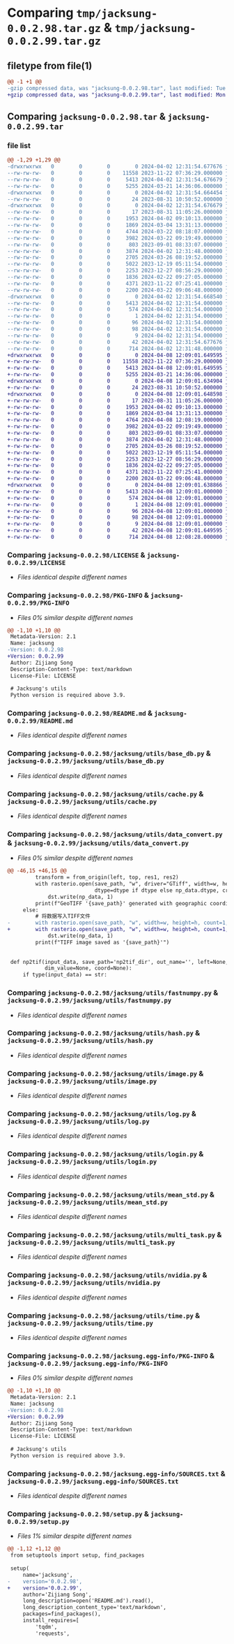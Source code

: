 # Comparing `tmp/jacksung-0.0.2.98.tar.gz` & `tmp/jacksung-0.0.2.99.tar.gz`

## filetype from file(1)

```diff
@@ -1 +1 @@
-gzip compressed data, was "jacksung-0.0.2.98.tar", last modified: Tue Apr  2 12:31:54 2024, max compression
+gzip compressed data, was "jacksung-0.0.2.99.tar", last modified: Mon Apr  8 12:09:01 2024, max compression
```

## Comparing `jacksung-0.0.2.98.tar` & `jacksung-0.0.2.99.tar`

### file list

```diff
@@ -1,29 +1,29 @@
-drwxrwxrwx   0        0        0        0 2024-04-02 12:31:54.677676 jacksung-0.0.2.98/
--rw-rw-rw-   0        0        0    11558 2023-11-22 07:36:29.000000 jacksung-0.0.2.98/LICENSE
--rw-rw-rw-   0        0        0     5413 2024-04-02 12:31:54.676679 jacksung-0.0.2.98/PKG-INFO
--rw-rw-rw-   0        0        0     5255 2024-03-21 14:36:06.000000 jacksung-0.0.2.98/README.md
-drwxrwxrwx   0        0        0        0 2024-04-02 12:31:54.664454 jacksung-0.0.2.98/jacksung/
--rw-rw-rw-   0        0        0       24 2023-08-31 10:50:52.000000 jacksung-0.0.2.98/jacksung/__init__.py
-drwxrwxrwx   0        0        0        0 2024-04-02 12:31:54.676679 jacksung-0.0.2.98/jacksung/utils/
--rw-rw-rw-   0        0        0       17 2023-08-31 11:05:26.000000 jacksung-0.0.2.98/jacksung/utils/__init__.py
--rw-rw-rw-   0        0        0     1953 2024-04-02 09:10:13.000000 jacksung-0.0.2.98/jacksung/utils/base_db.py
--rw-rw-rw-   0        0        0     1869 2024-03-04 13:31:13.000000 jacksung-0.0.2.98/jacksung/utils/cache.py
--rw-rw-rw-   0        0        0     4744 2024-03-22 08:18:07.000000 jacksung-0.0.2.98/jacksung/utils/data_convert.py
--rw-rw-rw-   0        0        0     3982 2024-03-22 09:19:49.000000 jacksung-0.0.2.98/jacksung/utils/fastnumpy.py
--rw-rw-rw-   0        0        0      803 2023-09-01 08:33:07.000000 jacksung-0.0.2.98/jacksung/utils/hash.py
--rw-rw-rw-   0        0        0     3874 2024-04-02 12:31:48.000000 jacksung-0.0.2.98/jacksung/utils/image.py
--rw-rw-rw-   0        0        0     2705 2024-03-26 08:19:52.000000 jacksung-0.0.2.98/jacksung/utils/log.py
--rw-rw-rw-   0        0        0     5022 2023-12-19 05:11:54.000000 jacksung-0.0.2.98/jacksung/utils/login.py
--rw-rw-rw-   0        0        0     2253 2023-12-27 08:56:29.000000 jacksung-0.0.2.98/jacksung/utils/mean_std.py
--rw-rw-rw-   0        0        0     1836 2024-02-22 09:27:05.000000 jacksung-0.0.2.98/jacksung/utils/multi_task.py
--rw-rw-rw-   0        0        0     4371 2023-11-22 07:25:41.000000 jacksung-0.0.2.98/jacksung/utils/nvidia.py
--rw-rw-rw-   0        0        0     2200 2024-03-22 09:06:48.000000 jacksung-0.0.2.98/jacksung/utils/time.py
-drwxrwxrwx   0        0        0        0 2024-04-02 12:31:54.668540 jacksung-0.0.2.98/jacksung.egg-info/
--rw-rw-rw-   0        0        0     5413 2024-04-02 12:31:54.000000 jacksung-0.0.2.98/jacksung.egg-info/PKG-INFO
--rw-rw-rw-   0        0        0      574 2024-04-02 12:31:54.000000 jacksung-0.0.2.98/jacksung.egg-info/SOURCES.txt
--rw-rw-rw-   0        0        0        1 2024-04-02 12:31:54.000000 jacksung-0.0.2.98/jacksung.egg-info/dependency_links.txt
--rw-rw-rw-   0        0        0       96 2024-04-02 12:31:54.000000 jacksung-0.0.2.98/jacksung.egg-info/entry_points.txt
--rw-rw-rw-   0        0        0       98 2024-04-02 12:31:54.000000 jacksung-0.0.2.98/jacksung.egg-info/requires.txt
--rw-rw-rw-   0        0        0        9 2024-04-02 12:31:54.000000 jacksung-0.0.2.98/jacksung.egg-info/top_level.txt
--rw-rw-rw-   0        0        0       42 2024-04-02 12:31:54.677676 jacksung-0.0.2.98/setup.cfg
--rw-rw-rw-   0        0        0      714 2024-04-02 12:31:48.000000 jacksung-0.0.2.98/setup.py
+drwxrwxrwx   0        0        0        0 2024-04-08 12:09:01.649595 jacksung-0.0.2.99/
+-rw-rw-rw-   0        0        0    11558 2023-11-22 07:36:29.000000 jacksung-0.0.2.99/LICENSE
+-rw-rw-rw-   0        0        0     5413 2024-04-08 12:09:01.649595 jacksung-0.0.2.99/PKG-INFO
+-rw-rw-rw-   0        0        0     5255 2024-03-21 14:36:06.000000 jacksung-0.0.2.99/README.md
+drwxrwxrwx   0        0        0        0 2024-04-08 12:09:01.634904 jacksung-0.0.2.99/jacksung/
+-rw-rw-rw-   0        0        0       24 2023-08-31 10:50:52.000000 jacksung-0.0.2.99/jacksung/__init__.py
+drwxrwxrwx   0        0        0        0 2024-04-08 12:09:01.648598 jacksung-0.0.2.99/jacksung/utils/
+-rw-rw-rw-   0        0        0       17 2023-08-31 11:05:26.000000 jacksung-0.0.2.99/jacksung/utils/__init__.py
+-rw-rw-rw-   0        0        0     1953 2024-04-02 09:10:13.000000 jacksung-0.0.2.99/jacksung/utils/base_db.py
+-rw-rw-rw-   0        0        0     1869 2024-03-04 13:31:13.000000 jacksung-0.0.2.99/jacksung/utils/cache.py
+-rw-rw-rw-   0        0        0     4764 2024-04-08 12:08:19.000000 jacksung-0.0.2.99/jacksung/utils/data_convert.py
+-rw-rw-rw-   0        0        0     3982 2024-03-22 09:19:49.000000 jacksung-0.0.2.99/jacksung/utils/fastnumpy.py
+-rw-rw-rw-   0        0        0      803 2023-09-01 08:33:07.000000 jacksung-0.0.2.99/jacksung/utils/hash.py
+-rw-rw-rw-   0        0        0     3874 2024-04-02 12:31:48.000000 jacksung-0.0.2.99/jacksung/utils/image.py
+-rw-rw-rw-   0        0        0     2705 2024-03-26 08:19:52.000000 jacksung-0.0.2.99/jacksung/utils/log.py
+-rw-rw-rw-   0        0        0     5022 2023-12-19 05:11:54.000000 jacksung-0.0.2.99/jacksung/utils/login.py
+-rw-rw-rw-   0        0        0     2253 2023-12-27 08:56:29.000000 jacksung-0.0.2.99/jacksung/utils/mean_std.py
+-rw-rw-rw-   0        0        0     1836 2024-02-22 09:27:05.000000 jacksung-0.0.2.99/jacksung/utils/multi_task.py
+-rw-rw-rw-   0        0        0     4371 2023-11-22 07:25:41.000000 jacksung-0.0.2.99/jacksung/utils/nvidia.py
+-rw-rw-rw-   0        0        0     2200 2024-03-22 09:06:48.000000 jacksung-0.0.2.99/jacksung/utils/time.py
+drwxrwxrwx   0        0        0        0 2024-04-08 12:09:01.638866 jacksung-0.0.2.99/jacksung.egg-info/
+-rw-rw-rw-   0        0        0     5413 2024-04-08 12:09:01.000000 jacksung-0.0.2.99/jacksung.egg-info/PKG-INFO
+-rw-rw-rw-   0        0        0      574 2024-04-08 12:09:01.000000 jacksung-0.0.2.99/jacksung.egg-info/SOURCES.txt
+-rw-rw-rw-   0        0        0        1 2024-04-08 12:09:01.000000 jacksung-0.0.2.99/jacksung.egg-info/dependency_links.txt
+-rw-rw-rw-   0        0        0       96 2024-04-08 12:09:01.000000 jacksung-0.0.2.99/jacksung.egg-info/entry_points.txt
+-rw-rw-rw-   0        0        0       98 2024-04-08 12:09:01.000000 jacksung-0.0.2.99/jacksung.egg-info/requires.txt
+-rw-rw-rw-   0        0        0        9 2024-04-08 12:09:01.000000 jacksung-0.0.2.99/jacksung.egg-info/top_level.txt
+-rw-rw-rw-   0        0        0       42 2024-04-08 12:09:01.649595 jacksung-0.0.2.99/setup.cfg
+-rw-rw-rw-   0        0        0      714 2024-04-08 12:08:28.000000 jacksung-0.0.2.99/setup.py
```

### Comparing `jacksung-0.0.2.98/LICENSE` & `jacksung-0.0.2.99/LICENSE`

 * *Files identical despite different names*

### Comparing `jacksung-0.0.2.98/PKG-INFO` & `jacksung-0.0.2.99/PKG-INFO`

 * *Files 0% similar despite different names*

```diff
@@ -1,10 +1,10 @@
 Metadata-Version: 2.1
 Name: jacksung
-Version: 0.0.2.98
+Version: 0.0.2.99
 Author: Zijiang Song
 Description-Content-Type: text/markdown
 License-File: LICENSE
 
 # Jacksung's utils
 Python version is required above 3.9.
```

### Comparing `jacksung-0.0.2.98/README.md` & `jacksung-0.0.2.99/README.md`

 * *Files identical despite different names*

### Comparing `jacksung-0.0.2.98/jacksung/utils/base_db.py` & `jacksung-0.0.2.99/jacksung/utils/base_db.py`

 * *Files identical despite different names*

### Comparing `jacksung-0.0.2.98/jacksung/utils/cache.py` & `jacksung-0.0.2.99/jacksung/utils/cache.py`

 * *Files identical despite different names*

### Comparing `jacksung-0.0.2.98/jacksung/utils/data_convert.py` & `jacksung-0.0.2.99/jacksung/utils/data_convert.py`

 * *Files 0% similar despite different names*

```diff
@@ -46,15 +46,15 @@
         transform = from_origin(left, top, res1, res2)
         with rasterio.open(save_path, "w", driver="GTiff", width=w, height=h, count=1,
                            dtype=dtype if dtype else np_data.dtype, crs="EPSG:4326", transform=transform) as dst:
             dst.write(np_data, 1)
         print(f"GeoTIFF '{save_path}' generated with geographic coordinates.")
     else:
         # 将数据写入TIFF文件
-        with rasterio.open(save_path, "w", width=w, height=h, count=1, dtype=np_data.dtype) as dst:
+        with rasterio.open(save_path, "w", width=w, height=h, count=1, dtype=dtype if dtype else np_data.dtype) as dst:
             dst.write(np_data, 1)
         print(f"TIFF image saved as '{save_path}'")
 
 
 def np2tif(input_data, save_path='np2tif_dir', out_name='', left=None, top=None, x_res=None, y_res=None, dtype=None,
            dim_value=None, coord=None):
     if type(input_data) == str:
```

### Comparing `jacksung-0.0.2.98/jacksung/utils/fastnumpy.py` & `jacksung-0.0.2.99/jacksung/utils/fastnumpy.py`

 * *Files identical despite different names*

### Comparing `jacksung-0.0.2.98/jacksung/utils/hash.py` & `jacksung-0.0.2.99/jacksung/utils/hash.py`

 * *Files identical despite different names*

### Comparing `jacksung-0.0.2.98/jacksung/utils/image.py` & `jacksung-0.0.2.99/jacksung/utils/image.py`

 * *Files identical despite different names*

### Comparing `jacksung-0.0.2.98/jacksung/utils/log.py` & `jacksung-0.0.2.99/jacksung/utils/log.py`

 * *Files identical despite different names*

### Comparing `jacksung-0.0.2.98/jacksung/utils/login.py` & `jacksung-0.0.2.99/jacksung/utils/login.py`

 * *Files identical despite different names*

### Comparing `jacksung-0.0.2.98/jacksung/utils/mean_std.py` & `jacksung-0.0.2.99/jacksung/utils/mean_std.py`

 * *Files identical despite different names*

### Comparing `jacksung-0.0.2.98/jacksung/utils/multi_task.py` & `jacksung-0.0.2.99/jacksung/utils/multi_task.py`

 * *Files identical despite different names*

### Comparing `jacksung-0.0.2.98/jacksung/utils/nvidia.py` & `jacksung-0.0.2.99/jacksung/utils/nvidia.py`

 * *Files identical despite different names*

### Comparing `jacksung-0.0.2.98/jacksung/utils/time.py` & `jacksung-0.0.2.99/jacksung/utils/time.py`

 * *Files identical despite different names*

### Comparing `jacksung-0.0.2.98/jacksung.egg-info/PKG-INFO` & `jacksung-0.0.2.99/jacksung.egg-info/PKG-INFO`

 * *Files 0% similar despite different names*

```diff
@@ -1,10 +1,10 @@
 Metadata-Version: 2.1
 Name: jacksung
-Version: 0.0.2.98
+Version: 0.0.2.99
 Author: Zijiang Song
 Description-Content-Type: text/markdown
 License-File: LICENSE
 
 # Jacksung's utils
 Python version is required above 3.9.
```

### Comparing `jacksung-0.0.2.98/jacksung.egg-info/SOURCES.txt` & `jacksung-0.0.2.99/jacksung.egg-info/SOURCES.txt`

 * *Files identical despite different names*

### Comparing `jacksung-0.0.2.98/setup.py` & `jacksung-0.0.2.99/setup.py`

 * *Files 1% similar despite different names*

```diff
@@ -1,12 +1,12 @@
 from setuptools import setup, find_packages
 
 setup(
     name='jacksung',
-    version='0.0.2.98',
+    version='0.0.2.99',
     author='Zijiang Song',
     long_description=open('README.md').read(),
     long_description_content_type='text/markdown',
     packages=find_packages(),
     install_requires=[
         'tqdm',
         'requests',
```

